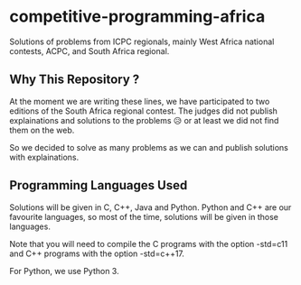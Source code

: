 # competitive-programming-africa
Solutions of problems from ICPC regionals, mainly West Africa national contests,
ACPC, and South Africa regional.

## Why This Repository ?
At the moment we are writing these lines, we have participated to two editions
of the South Africa regional contest. The judges did not publish explainations
and solutions to the problems :disappointed_relieved: or at least we did not
find them on the web.

So we decided to solve as many problems as we can and publish solutions with
explainations.

## Programming Languages Used
Solutions will be given in C, C++, Java and Python. Python and C++ are our
favourite languages, so most of the time, solutions will be given in those
languages.

Note that you will need to compile the C programs with the option -std=c11 and
C++ programs with the option -std=c++17.

For Python, we use Python 3.
